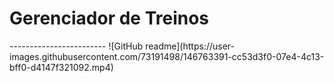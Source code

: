 # Gerenciador de Treinos

<p></p>
------------------------
![GitHub readme](https://user-images.githubusercontent.com/73191498/146763391-cc53d3f0-07e4-4c13-bff0-d4147f321092.mp4)

